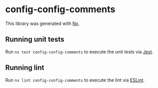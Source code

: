 # config-config-comments

This library was generated with [Nx](https://nx.dev).

## Running unit tests

Run `nx test config-config-comments` to execute the unit tests via [Jest](https://jestjs.io).

## Running lint

Run `nx lint config-config-comments` to execute the lint via [ESLint](https://eslint.org/).
